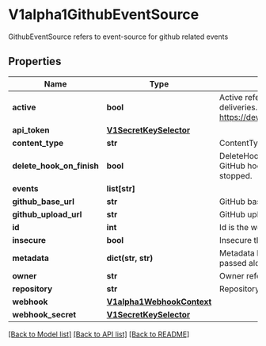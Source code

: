 # V1alpha1GithubEventSource

GithubEventSource refers to event-source for github related events
## Properties
Name | Type | Description | Notes
------------ | ------------- | ------------- | -------------
**active** | **bool** | Active refers to status of the webhook for event deliveries. https://developer.github.com/webhooks/creating/#active | [optional] 
**api_token** | [**V1SecretKeySelector**](V1SecretKeySelector.md) |  | [optional] 
**content_type** | **str** | ContentType of the event delivery | [optional] 
**delete_hook_on_finish** | **bool** | DeleteHookOnFinish determines whether to delete the GitHub hook for the repository once the event source is stopped. | [optional] 
**events** | **list[str]** |  | 
**github_base_url** | **str** | GitHub base URL (for GitHub Enterprise) | [optional] 
**github_upload_url** | **str** | GitHub upload URL (for GitHub Enterprise) | [optional] 
**id** | **int** | Id is the webhook&#39;s id | 
**insecure** | **bool** | Insecure tls verification | [optional] 
**metadata** | **dict(str, str)** | Metadata holds the user defined metadata which will passed along the event payload. | [optional] 
**owner** | **str** | Owner refers to GitHub owner name i.e. argoproj | 
**repository** | **str** | Repository refers to GitHub repo name i.e. argo-events | 
**webhook** | [**V1alpha1WebhookContext**](V1alpha1WebhookContext.md) |  | [optional] 
**webhook_secret** | [**V1SecretKeySelector**](V1SecretKeySelector.md) |  | [optional] 

[[Back to Model list]](../README.md#documentation-for-models) [[Back to API list]](../README.md#documentation-for-api-endpoints) [[Back to README]](../README.md)


